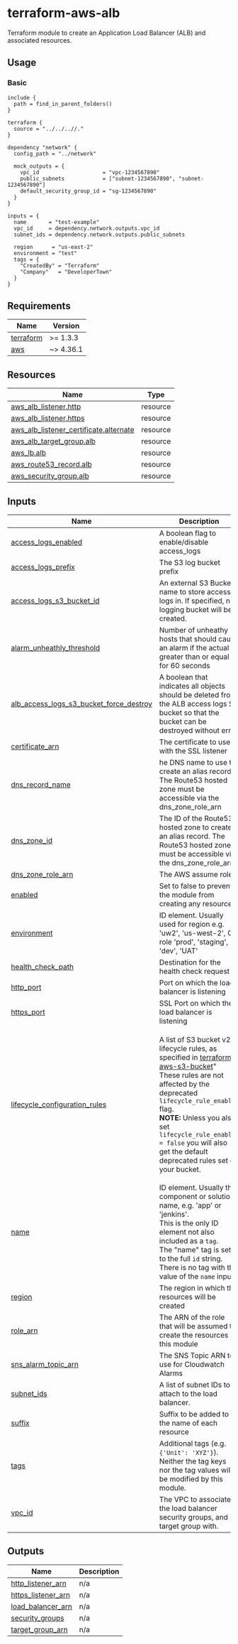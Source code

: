 <!-- BEGIN_TF_DOCS -->
# terraform-aws-alb

Terraform module to create an Application Load Balancer (ALB) and associated resources.

## Usage

### Basic

```hcl
include {
  path = find_in_parent_folders()
}

terraform {
  source = "../../..//."
}

dependency "network" {
  config_path = "../network"

  mock_outputs = {
    vpc_id                    = "vpc-1234567890"
    public_subnets            = ["subnet-1234567890", "subnet-1234567890"]
    default_security_group_id = "sg-1234567890"
  }
}

inputs = {
  name       = "test-example"
  vpc_id     = dependency.network.outputs.vpc_id
  subnet_ids = dependency.network.outputs.public_subnets

  region      = "us-east-2"
  environment = "test"
  tags = {
    "CreatedBy" = "Terraform"
    "Company"   = "DeveloperTown"
  }
}
```

## Requirements

| Name | Version |
|------|---------|
| <a name="requirement_terraform"></a> [terraform](#requirement\_terraform) | >= 1.3.3 |
| <a name="requirement_aws"></a> [aws](#requirement\_aws) | ~> 4.36.1 |

## Resources

| Name | Type |
|------|------|
| [aws_alb_listener.http](https://registry.terraform.io/providers/hashicorp/aws/latest/docs/resources/alb_listener) | resource |
| [aws_alb_listener.https](https://registry.terraform.io/providers/hashicorp/aws/latest/docs/resources/alb_listener) | resource |
| [aws_alb_listener_certificate.alternate](https://registry.terraform.io/providers/hashicorp/aws/latest/docs/resources/alb_listener_certificate) | resource |
| [aws_alb_target_group.alb](https://registry.terraform.io/providers/hashicorp/aws/latest/docs/resources/alb_target_group) | resource |
| [aws_lb.alb](https://registry.terraform.io/providers/hashicorp/aws/latest/docs/resources/lb) | resource |
| [aws_route53_record.alb](https://registry.terraform.io/providers/hashicorp/aws/latest/docs/resources/route53_record) | resource |
| [aws_security_group.alb](https://registry.terraform.io/providers/hashicorp/aws/latest/docs/resources/security_group) | resource |

## Inputs

| Name | Description | Type | Default | Required |
|------|-------------|------|---------|:--------:|
| <a name="input_access_logs_enabled"></a> [access\_logs\_enabled](#input\_access\_logs\_enabled) | A boolean flag to enable/disable access\_logs | `bool` | `false` | no |
| <a name="input_access_logs_prefix"></a> [access\_logs\_prefix](#input\_access\_logs\_prefix) | The S3 log bucket prefix | `string` | `""` | no |
| <a name="input_access_logs_s3_bucket_id"></a> [access\_logs\_s3\_bucket\_id](#input\_access\_logs\_s3\_bucket\_id) | An external S3 Bucket name to store access logs in. If specified, no logging bucket will be created. | `string` | `null` | no |
| <a name="input_alarm_unheathly_threshold"></a> [alarm\_unheathly\_threshold](#input\_alarm\_unheathly\_threshold) | Number of unheathy hosts that should cause an alarm if the actual is greater than or equal for 60 seconds | `number` | `1` | no |
| <a name="input_alb_access_logs_s3_bucket_force_destroy"></a> [alb\_access\_logs\_s3\_bucket\_force\_destroy](#input\_alb\_access\_logs\_s3\_bucket\_force\_destroy) | A boolean that indicates all objects should be deleted from the ALB access logs S3 bucket so that the bucket can be destroyed without error | `bool` | `false` | no |
| <a name="input_certificate_arn"></a> [certificate\_arn](#input\_certificate\_arn) | The certificate to use with the SSL listener | `string` | `""` | no |
| <a name="input_dns_record_name"></a> [dns\_record\_name](#input\_dns\_record\_name) | he DNS name to use to create an alias record.  The Route53 hosted zone must be accessible via the dns\_zone\_role\_arn | `string` | `""` | no |
| <a name="input_dns_zone_id"></a> [dns\_zone\_id](#input\_dns\_zone\_id) | The ID of the Route53 hosted zone to create an alias record.  The Route53 hosted zone must be accessible via the dns\_zone\_role\_arn | `string` | `""` | no |
| <a name="input_dns_zone_role_arn"></a> [dns\_zone\_role\_arn](#input\_dns\_zone\_role\_arn) | The AWS assume role | `string` | `""` | no |
| <a name="input_enabled"></a> [enabled](#input\_enabled) | Set to false to prevent the module from creating any resources | `bool` | `null` | no |
| <a name="input_environment"></a> [environment](#input\_environment) | ID element. Usually used for region e.g. 'uw2', 'us-west-2', OR role 'prod', 'staging', 'dev', 'UAT' | `string` | `null` | no |
| <a name="input_health_check_path"></a> [health\_check\_path](#input\_health\_check\_path) | Destination for the health check request | `string` | `"/swagger/index.html"` | no |
| <a name="input_http_port"></a> [http\_port](#input\_http\_port) | Port on which the load balancer is listening | `number` | `80` | no |
| <a name="input_https_port"></a> [https\_port](#input\_https\_port) | SSL Port on which the load balancer is listening | `number` | `443` | no |
| <a name="input_lifecycle_configuration_rules"></a> [lifecycle\_configuration\_rules](#input\_lifecycle\_configuration\_rules) | A list of S3 bucket v2 lifecycle rules, as specified in [terraform-aws-s3-bucket](https://github.com/cloudposse/terraform-aws-s3-bucket)"<br>These rules are not affected by the deprecated `lifecycle_rule_enabled` flag.<br>**NOTE:** Unless you also set `lifecycle_rule_enabled = false` you will also get the default deprecated rules set on your bucket. | <pre>list(object({<br>    enabled = bool<br>    id      = string<br><br>    abort_incomplete_multipart_upload_days = number<br><br>    # `filter_and` is the `and` configuration block inside the `filter` configuration.<br>    # This is the only place you should specify a prefix.<br>    filter_and = any<br>    expiration = any<br>    transition = list(any)<br><br>    noncurrent_version_expiration = any<br>    noncurrent_version_transition = list(any)<br>  }))</pre> | `[]` | no |
| <a name="input_name"></a> [name](#input\_name) | ID element. Usually the component or solution name, e.g. 'app' or 'jenkins'.<br>This is the only ID element not also included as a `tag`.<br>The "name" tag is set to the full `id` string. There is no tag with the value of the `name` input. | `string` | `"ecs-cluster"` | no |
| <a name="input_region"></a> [region](#input\_region) | The region in which the resources will be created | `string` | `null` | no |
| <a name="input_role_arn"></a> [role\_arn](#input\_role\_arn) | The ARN of the role that will be assumed to create the resources in this module | `string` | `null` | no |
| <a name="input_sns_alarm_topic_arn"></a> [sns\_alarm\_topic\_arn](#input\_sns\_alarm\_topic\_arn) | The SNS Topic ARN to use for Cloudwatch Alarms | `string` | `""` | no |
| <a name="input_subnet_ids"></a> [subnet\_ids](#input\_subnet\_ids) | A list of subnet IDs to attach to the load balancer. | `list(string)` | `[]` | no |
| <a name="input_suffix"></a> [suffix](#input\_suffix) | Suffix to be added to the name of each resource | `string` | `""` | no |
| <a name="input_tags"></a> [tags](#input\_tags) | Additional tags (e.g. `{'Unit': 'XYZ'}`).<br>Neither the tag keys nor the tag values will be modified by this module. | `map(string)` | `{}` | no |
| <a name="input_vpc_id"></a> [vpc\_id](#input\_vpc\_id) | The VPC to associate the load balancer security groups, and target group with. | `string` | `""` | no |

## Outputs

| Name | Description |
|------|-------------|
| <a name="output_http_listener_arn"></a> [http\_listener\_arn](#output\_http\_listener\_arn) | n/a |
| <a name="output_https_listener_arn"></a> [https\_listener\_arn](#output\_https\_listener\_arn) | n/a |
| <a name="output_load_balancer_arn"></a> [load\_balancer\_arn](#output\_load\_balancer\_arn) | n/a |
| <a name="output_security_groups"></a> [security\_groups](#output\_security\_groups) | n/a |
| <a name="output_target_group_arn"></a> [target\_group\_arn](#output\_target\_group\_arn) | n/a |
<!-- END_TF_DOCS -->